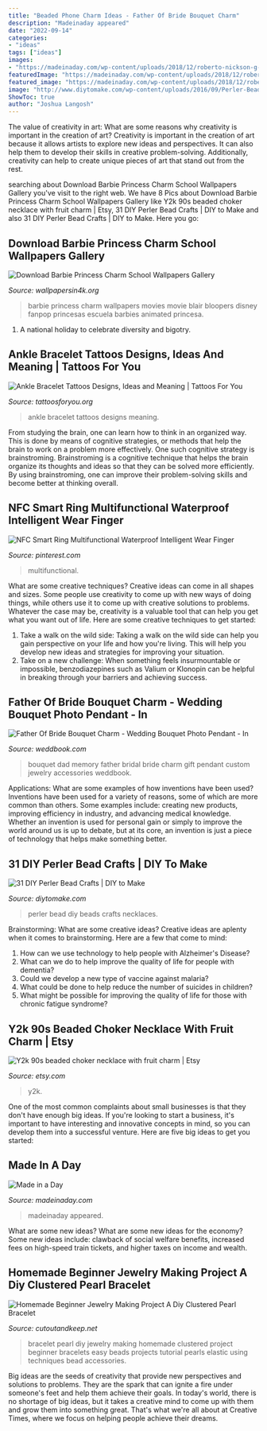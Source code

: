```yaml
---
title: "Beaded Phone Charm Ideas - Father Of Bride Bouquet Charm"
description: "Madeinaday appeared"
date: "2022-09-14"
categories:
- "ideas"
tags: ["ideas"]
images:
- "https://madeinaday.com/wp-content/uploads/2018/12/roberto-nickson-g-715417-unsplash-scaled.jpg"
featuredImage: "https://madeinaday.com/wp-content/uploads/2018/12/roberto-nickson-g-715417-unsplash-scaled.jpg"
featured_image: "https://madeinaday.com/wp-content/uploads/2018/12/roberto-nickson-g-715417-unsplash-scaled.jpg"
image: "http://www.diytomake.com/wp-content/uploads/2016/09/Perler-Bead-Necklaces.jpg"
ShowToc: true
author: "Joshua Langosh"
---
```



The value of creativity in art: What are some reasons why creativity is important in the creation of art?
Creativity is important in the creation of art because it allows artists to explore new ideas and perspectives. It can also help them to develop their skills in creative problem-solving. Additionally, creativity can help to create unique pieces of art that stand out from the rest.

	

		
searching about Download Barbie Princess Charm School Wallpapers Gallery you've visit to the right web. We have 8 Pics about Download Barbie Princess Charm School Wallpapers Gallery like Y2k 90s beaded choker necklace with fruit charm | Etsy, 31 DIY Perler Bead Crafts | DIY to Make and also 31 DIY Perler Bead Crafts | DIY to Make. Here you go:
		
    
## Download Barbie Princess Charm School Wallpapers Gallery

<img loading=lazy src="http://www.wallpapersin4k.org/wp-content/uploads/2017/04/Barbie-Princess-Charm-School-Wallpapers-14.jpg" onerror="this.onerror=null;this.src='https://tse2.mm.bing.net/th?id=OIP.0IAShZh6WEv2wsFLgqn5KwHaEy&amp;pid=15.1';" alt="Download Barbie Princess Charm School Wallpapers Gallery">

_Source: wallpapersin4k.org_

>barbie princess charm wallpapers movies movie blair bloopers disney fanpop princesas escuela barbies animated princesa. 

	

1. A national holiday to celebrate diversity and bigotry.

    
## Ankle Bracelet Tattoos Designs, Ideas And Meaning | Tattoos For You

<img loading=lazy src="https://www.tattoosforyou.org/wp-content/uploads/2016/03/Ankle-Bracelet-Tattoos-Pictures.jpg" onerror="this.onerror=null;this.src='https://tse4.mm.bing.net/th?id=OIP.51BZDQwEOPN614sfc5V4kQHaKy&amp;pid=15.1';" alt="Ankle Bracelet Tattoos Designs, Ideas and Meaning | Tattoos For You">

_Source: tattoosforyou.org_

>ankle bracelet tattoos designs meaning. 

	

From studying the brain, one can learn how to think in an organized way. This is done by means of cognitive strategies, or methods that help the brain to work on a problem more effectively. One such cognitive strategy is brainstroming. Brainstroming is a cognitive technique that helps the brain organize its thoughts and ideas so that they can be solved more efficiently. By using brainstroming, one can improve their problem-solving skills and become better at thinking overall.

    
## NFC Smart Ring Multifunctional Waterproof Intelligent Wear Finger

<img loading=lazy src="https://i.pinimg.com/736x/fb/91/ff/fb91ffbd83879c1913ed1d78b88bad54.jpg" onerror="this.onerror=null;this.src='https://tse3.mm.bing.net/th?id=OIP.lBhjH7HjBFCcn4T0jlAF6wHaHa&amp;pid=15.1';" alt="NFC Smart Ring Multifunctional Waterproof Intelligent Wear Finger">

_Source: pinterest.com_

>multifunctional. 

	

What are some creative techniques?
Creative ideas can come in all shapes and sizes. Some people use creativity to come up with new ways of doing things, while others use it to come up with creative solutions to problems. Whatever the case may be, creativity is a valuable tool that can help you get what you want out of life. Here are some creative techniques to get started: 
1. Take a walk on the wild side: Taking a walk on the wild side can help you gain perspective on your life and how you're living. This will help you develop new ideas and strategies for improving your situation. 
2. Take on a new challenge: When something feels insurmountable or impossible, benzodiazepines such as Valium or Klonopin can be helpful in breaking through your barriers and achieving success.

    
## Father Of Bride Bouquet Charm - Wedding Bouquet Photo Pendant - In

<img loading=lazy src="http://s3.weddbook.me/t1/2/7/2/2720764/father-of-bride-bouquet-charm-wedding-bouquet-photo-pendant-in-memory-of-dad-custom-bridal-gift-bridal-accessories-bouquet-jewelry.jpg" onerror="this.onerror=null;this.src='https://tse1.mm.bing.net/th?id=OIP.yBKyo-YVDZn3sNM9AstR3gHaJ3&amp;pid=15.1';" alt="Father Of Bride Bouquet Charm - Wedding Bouquet Photo Pendant - In">

_Source: weddbook.com_

>bouquet dad memory father bridal bride charm gift pendant custom jewelry accessories weddbook. 

	

Applications: What are some examples of how inventions have been used?
Inventions have been used for a variety of reasons, some of which are more common than others. Some examples include: creating new products, improving efficiency in industry, and advancing medical knowledge. Whether an invention is used for personal gain or simply to improve the world around us is up to debate, but at its core, an invention is just a piece of technology that helps make something better.

    
## 31 DIY Perler Bead Crafts | DIY To Make

<img loading=lazy src="http://www.diytomake.com/wp-content/uploads/2016/09/Perler-Bead-Necklaces.jpg" onerror="this.onerror=null;this.src='https://tse4.mm.bing.net/th?id=OIP.m_6wbYOXG5SRA2JDZRgJaQHaLH&amp;pid=15.1';" alt="31 DIY Perler Bead Crafts | DIY to Make">

_Source: diytomake.com_

>perler bead diy beads crafts necklaces. 

	

Brainstorming: What are some creative ideas?
Creative ideas are aplenty when it comes to brainstorming. Here are a few that come to mind: 
1. How can we use technology to help people with Alzheimer's Disease? 
2. What can we do to help improve the quality of life for people with dementia? 
3. Could we develop a new type of vaccine against malaria? 
4. What could be done to help reduce the number of suicides in children? 
5. What might be possible for improving the quality of life for those with chronic fatigue syndrome?

    
## Y2k 90s Beaded Choker Necklace With Fruit Charm | Etsy

<img loading=lazy src="https://i.etsystatic.com/25512244/r/il/297684/3056482705/il_1588xN.3056482705_8rqt.jpg" onerror="this.onerror=null;this.src='https://tse3.mm.bing.net/th?id=OIP.uvLPZUOteaI-lbkrk5Zp6QHaLS&amp;pid=15.1';" alt="Y2k 90s beaded choker necklace with fruit charm | Etsy">

_Source: etsy.com_

>y2k. 

	

One of the most common complaints about small businesses is that they don't have enough big ideas. If you're looking to start a business, it's important to have interesting and innovative concepts in mind, so you can develop them into a successful venture. Here are five big ideas to get you started: 

    
## Made In A Day

<img loading=lazy src="https://madeinaday.com/wp-content/uploads/2018/12/roberto-nickson-g-715417-unsplash-scaled.jpg" onerror="this.onerror=null;this.src='https://tse3.mm.bing.net/th?id=OIP.E_HAwFhJMDNP7DErXUKZ2AHaLH&amp;pid=15.1';" alt="Made in a Day">

_Source: madeinaday.com_

>madeinaday appeared. 

	

What are some new ideas?
What are some new ideas for the economy? 
Some new ideas include: clawback of social welfare benefits, increased fees on high-speed train tickets, and higher taxes on income and wealth.

    
## Homemade Beginner Jewelry Making Project A Diy Clustered Pearl Bracelet

<img loading=lazy src="http://images.coplusk.net/project_images/156619/image/Homemade-beginner-jewelry-making-project-a-diy-clustered-pearl-bracelet.jpg" onerror="this.onerror=null;this.src='https://tse3.mm.bing.net/th?id=OIP.oCM9Jy43WK43NzVBWXy81AHaE8&amp;pid=15.1';" alt="Homemade Beginner Jewelry Making Project A Diy Clustered Pearl Bracelet">

_Source: cutoutandkeep.net_

>bracelet pearl diy jewelry making homemade clustered project beginner bracelets easy beads projects tutorial pearls elastic using techniques bead accessories. 

	

Big ideas are the seeds of creativity that provide new perspectives and solutions to problems. They are the spark that can ignite a fire under someone's feet and help them achieve their goals. In today's world, there is no shortage of big ideas, but it takes a creative mind to come up with them and grow them into something great. That's what we're all about at Creative Times, where we focus on helping people achieve their dreams.

